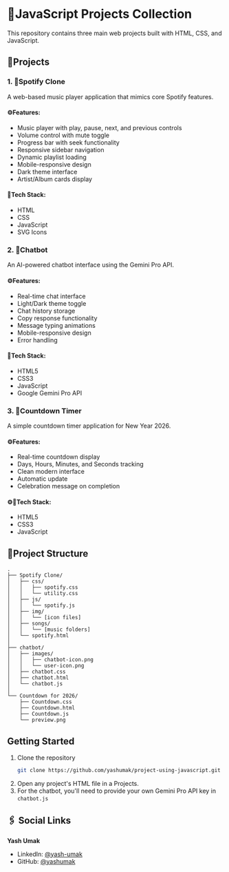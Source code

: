 # 📜JavaScript Projects Collection

This repository contains three main web projects built with HTML, CSS, and JavaScript.

## 🔹Projects

### 1. 📂Spotify Clone
A web-based music player application that mimics core Spotify features.

#### ⚙️Features:
- Music player with play, pause, next, and previous controls
- Volume control with mute toggle
- Progress bar with seek functionality 
- Responsive sidebar navigation
- Dynamic playlist loading
- Mobile-responsive design
- Dark theme interface
- Artist/Album cards display

#### 🚀Tech Stack:
- HTML
- CSS
- JavaScript
- SVG Icons

### 2. 📂Chatbot
An AI-powered chatbot interface using the Gemini Pro API.

#### ⚙️Features:
- Real-time chat interface
- Light/Dark theme toggle
- Chat history storage
- Copy response functionality
- Message typing animations
- Mobile-responsive design
- Error handling

#### 🚀Tech Stack:
- HTML5
- CSS3
- JavaScript
- Google Gemini Pro API

### 3. 📂Countdown Timer
A simple countdown timer application for New Year 2026.

#### ⚙️Features:
- Real-time countdown display
- Days, Hours, Minutes, and Seconds tracking
- Clean modern interface
- Automatic update
- Celebration message on completion

#### ⚙🚀Tech Stack:
- HTML5
- CSS3
- JavaScript

## 📜Project Structure
```
.
├── Spotify Clone/
│   ├── css/
│   │   ├── spotify.css
│   │   └── utility.css
│   ├── js/
│   │   └── spotify.js
│   ├── img/
│   │   └── [icon files]
│   ├── songs/
│   │   └── [music folders]
│   └── spotify.html
│
├── chatbot/
│   ├── images/
│   │   ├── chatbot-icon.png
│   │   └── user-icon.png
│   ├── chatbot.css
│   ├── chatbot.html
│   └── chatbot.js
│
└── Countdown for 2026/
    ├── Countdown.css
    ├── Countdown.html
    ├── Countdown.js
    └── preview.png
```

## Getting Started
1. Clone the repository
   ```bash
   git clone https://github.com/yashumak/project-using-javascript.git
   ```
3. Open any project's HTML file in a Projects.
4. For the chatbot, you'll need to provide your own Gemini Pro API key in `chatbot.js`

## 🖇️ Social Links

**Yash Umak**  
- LinkedIn: [@yash-umak](https://www.linkedin.com/in/yash-umak-5242ab320/)  
- GitHub: [@yashumak](https://github.com/yashumak)   
